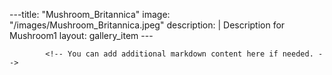 ---title: "Mushroom_Britannica"
            image: "/images/Mushroom_Britannica.jpeg"
            description: |
            Description for Mushroom1
            layout: gallery_item
            ---

            <!-- You can add additional markdown content here if needed. -->